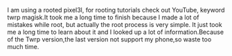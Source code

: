 I am using a rooted pixel3l, for rooting tutorials check out YouTube, keyword twrp magisk.It took me a long time to finish because I made a lot of mistakes while root, 
but actually the root process is very simple. It just took me a long time to learn about it and I looked up a lot of information.Because of the Twrp version,the last version not support my phone,so waste too much time.
